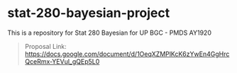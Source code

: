 # stat-280-bayesian-project
This is a repository for Stat 280 Bayesian for UP BGC - PMDS AY1920

> Proposal Link: https://docs.google.com/document/d/1OeqXZMPlKcK6zYwEn4GgHrcQceRmx-YEVul_gQEp5L0
